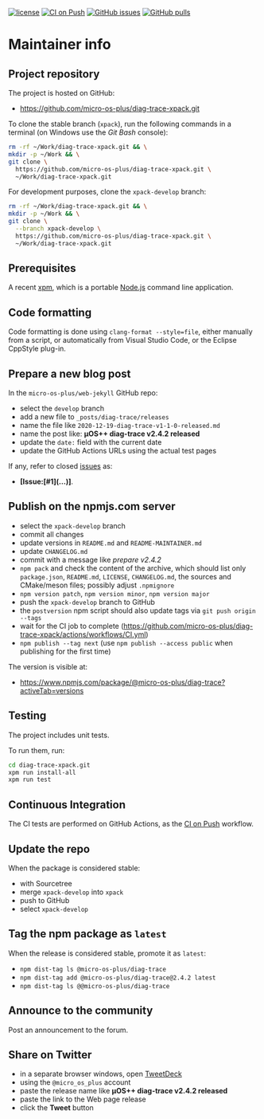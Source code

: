[![license](https://img.shields.io/github/license/micro-os-plus/diag-trace-xpack)](https://github.com/micro-os-plus/diag-trace-xpack/blob/xpack/LICENSE)
[![CI on Push](https://github.com/micro-os-plus/diag-trace-xpack/workflows/CI%20on%20Push/badge.svg)](https://github.com/micro-os-plus/diag-trace-xpack/actions?query=workflow%3A%22CI+on+Push%22)
[![GitHub issues](https://img.shields.io/github/issues/micro-os-plus/diag-trace-xpack.svg)](https://github.com/micro-os-plus/diag-trace-xpack/issues/)
[![GitHub pulls](https://img.shields.io/github/issues-pr/micro-os-plus/diag-trace-xpack.svg)](https://github.com/micro-os-plus/diag-trace-xpack/pulls)

# Maintainer info

## Project repository

The project is hosted on GitHub:

- <https://github.com/micro-os-plus/diag-trace-xpack.git>

To clone the stable branch (`xpack`), run the following commands in a
terminal (on Windows use the _Git Bash_ console):

```sh
rm -rf ~/Work/diag-trace-xpack.git && \
mkdir -p ~/Work && \
git clone \
  https://github.com/micro-os-plus/diag-trace-xpack.git \
  ~/Work/diag-trace-xpack.git
```

For development purposes, clone the `xpack-develop` branch:

```sh
rm -rf ~/Work/diag-trace-xpack.git && \
mkdir -p ~/Work && \
git clone \
  --branch xpack-develop \
  https://github.com/micro-os-plus/diag-trace-xpack.git \
  ~/Work/diag-trace-xpack.git
```

## Prerequisites

A recent [xpm](https://xpack.github.io/xpm/), which is a portable
[Node.js](https://nodejs.org/) command line application.

## Code formatting

Code formatting is done using `clang-format --style=file`, either manually
from a script, or automatically from Visual Studio Code, or the Eclipse
CppStyle plug-in.

## Prepare a new blog post

In the `micro-os-plus/web-jekyll` GitHub repo:

- select the `develop` branch
- add a new file to `_posts/diag-trace/releases`
- name the file like `2020-12-19-diag-trace-v1-1-0-released.md`
- name the post like: **µOS++ diag-trace v2.4.2 released**
- update the `date:` field with the current date
- update the GitHub Actions URLs using the actual test pages

If any, refer to closed
[issues](https://github.com/micro-os-plus/diag-trace-xpack/issues/)
as:

- **[Issue:\[#1\]\(...\)]**.

## Publish on the npmjs.com server

- select the `xpack-develop` branch
- commit all changes
- update versions in `README.md` and `README-MAINTAINER.md`
- update `CHANGELOG.md`
- commit with a message like _prepare v2.4.2_
- `npm pack` and check the content of the archive, which should list
  only `package.json`, `README.md`, `LICENSE`, `CHANGELOG.md`,
  the sources and CMake/meson files;
  possibly adjust `.npmignore`
- `npm version patch`, `npm version minor`, `npm version major`
- push the `xpack-develop` branch to GitHub
- the `postversion` npm script should also update tags via `git push origin --tags`
- wait for the CI job to complete
  (<https://github.com/micro-os-plus/diag-trace-xpack/actions/workflows/CI.yml>)
- `npm publish --tag next` (use `npm publish --access public` when
  publishing for the first time)

The version is visible at:

- <https://www.npmjs.com/package/@micro-os-plus/diag-trace?activeTab=versions>

## Testing

The project includes unit tests.

To run them, run:

```sh
cd diag-trace-xpack.git
xpm run install-all
xpm run test
```

## Continuous Integration

The CI tests are performed on GitHub Actions, as the
[CI on Push](https://github.com/micro-os-plus/diag-trace-xpack/actions?query=workflow%3A%22CI+on+Push%22)
workflow.

## Update the repo

When the package is considered stable:

- with Sourcetree
- merge `xpack-develop` into `xpack`
- push to GitHub
- select `xpack-develop`

## Tag the npm package as `latest`

When the release is considered stable, promote it as `latest`:

- `npm dist-tag ls @micro-os-plus/diag-trace`
- `npm dist-tag add @micro-os-plus/diag-trace@2.4.2 latest`
- `npm dist-tag ls @@micro-os-plus/diag-trace`

## Announce to the community

Post an announcement to the forum.

## Share on Twitter

- in a separate browser windows, open [TweetDeck](https://tweetdeck.twitter.com/)
- using the `@micro_os_plus` account
- paste the release name like **µOS++ diag-trace v2.4.2 released**
- paste the link to the Web page release
- click the **Tweet** button
